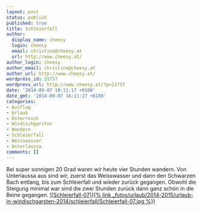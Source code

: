 ```yaml
---
layout: post
status: publish
published: true
title: Schleierfall
author:
  display_name: cheesy
  login: cheesy
  email: christine@cheesy.at
  url: http://www.cheesy.at/
author_login: cheesy
author_email: christine@cheesy.at
author_url: http://www.cheesy.at/
wordpress_id: 21757
wordpress_url: http://www.cheesy.at/?p=21757
date: '2014-09-07 18:11:17 +0100'
date_gmt: '2014-09-07 16:11:17 +0100'
categories:
- Ausflug
- Urlaub
- Österreich
- Windischgarsten
- Wandern
- Schleierfall
- Weisswasser
- Unterlaussa
comments: []
---
```

Bei super sonnigen 20 Grad waren wir heute vier Stunden wandern. Von Unterlaussa aus sind wir, zuerst das Weisswasser und dann den Schwarzen Bach entlang, bis zum Schleierfall und wieder zurück gegangen. Obwohl die Steigung minimal war sind die zwei Stunden zurück dann ganz schön in die Beine gegangen.
[![Schleierfall-07]({% link _fotos/urlaub/2014-2015/urlaub-in-windischgarsten-2014/schleierfall/Schleierfall-07.jpg %})](http://www.cheesy.at/fotos/urlaub/urlaub-in-windischgarsten-2014/schleierfall/ "Schleierfall")
